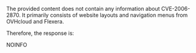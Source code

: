 The provided content does not contain any information about CVE-2006-2870. It primarily consists of website layouts and navigation menus from OVHcloud and Flexera.

Therefore, the response is:

NOINFO